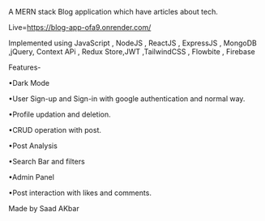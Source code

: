 
A MERN stack Blog application which have articles about tech.


Live=https://blog-app-ofa9.onrender.com/

Implemented using JavaScript , NodeJS , ReactJS , ExpressJS , MongoDB ,jQuery, Context APi , Redux Store,JWT ,TailwindCSS , Flowbite , Firebase

Features-


•Dark Mode


•User Sign-up and Sign-in with google authentication and normal way.


•Profile updation and deletion.


•CRUD operation with post.


•Post Analysis


•Search Bar and filters


•Admin Panel


•Post interaction with likes and comments.


Made by Saad AKbar
